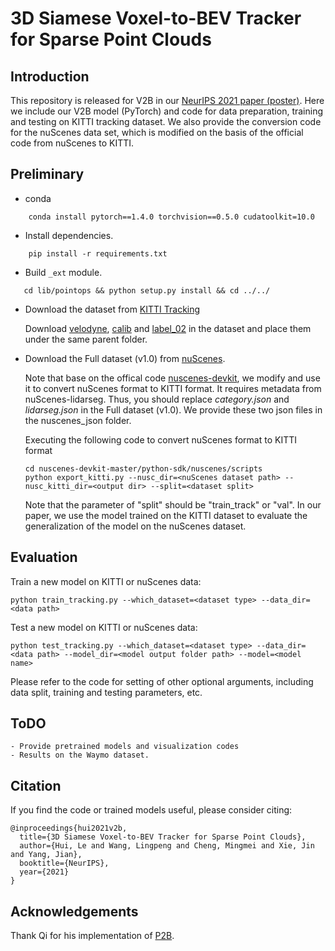 # 3D Siamese Voxel-to-BEV Tracker for Sparse Point Clouds

## Introduction

This repository is released for V2B in our [NeurIPS 2021 paper (poster)](https://arxiv.org/pdf/2111.04426.pdf). Here we include our V2B model (PyTorch) and code for data preparation, training and testing on KITTI tracking dataset.
We also provide the conversion code for the nuScenes data set, which is modified on the basis of the official code from nuScenes to KITTI.

## Preliminary
* conda 
```
    conda install pytorch==1.4.0 torchvision==0.5.0 cudatoolkit=10.0
```

* Install dependencies.
```
    pip install -r requirements.txt
```

* Build `_ext` module.
```
   cd lib/pointops && python setup.py install && cd ../../
```

* Download the dataset from [KITTI Tracking](http://www.cvlibs.net/datasets/kitti/eval_tracking.php)

	Download [velodyne](http://www.cvlibs.net/download.php?file=data_tracking_velodyne.zip), [calib](http://www.cvlibs.net/download.php?file=data_tracking_calib.zip) and [label_02](http://www.cvlibs.net/download.php?file=data_tracking_label_2.zip) in the dataset and place them under the same parent folder.
* Download the Full dataset (v1.0) from [nuScenes](https://www.nuscenes.org/).
  
    Note that base on the offical code [nuscenes-devkit](https://github.com/nutonomy/nuscenes-devkit), we modify and use it to convert nuScenes format to KITTI format. It requires metadata from nuScenes-lidarseg. Thus, you should replace *category.json* and *lidarseg.json* in the Full dataset (v1.0). We provide these two json files in the nuscenes_json folder.

    Executing the following code to convert nuScenes format to KITTI format
    ```
    cd nuscenes-devkit-master/python-sdk/nuscenes/scripts
    python export_kitti.py --nusc_dir=<nuScenes dataset path> --nusc_kitti_dir=<output dir> --split=<dataset split>
    ```

    Note that the parameter of "split" should be "train_track" or "val". In our paper, we use the model trained on the KITTI dataset to evaluate the generalization of the model on the nuScenes dataset.
	

## Evaluation

Train a new model on KITTI or nuScenes data:
```
python train_tracking.py --which_dataset=<dataset type> --data_dir=<data path> 
```

Test a new model on KITTI or nuScenes data:
```
python test_tracking.py --which_dataset=<dataset type> --data_dir=<data path> --model_dir=<model output folder path> --model=<model name>
```

Please refer to the code for setting of other optional arguments, including data split, training and testing parameters, etc.

## ToDO

```
- Provide pretrained models and visualization codes
- Results on the Waymo dataset.
```

## Citation

If you find the code or trained models useful, please consider citing:

```
@inproceedings{hui2021v2b,
  title={3D Siamese Voxel-to-BEV Tracker for Sparse Point Clouds},
  author={Hui, Le and Wang, Lingpeng and Cheng, Mingmei and Xie, Jin and Yang, Jian},
  booktitle={NeurIPS},
  year={2021}
}
```

## Acknowledgements

Thank Qi for his implementation of [P2B](https://github.com/HaozheQi/P2B).

